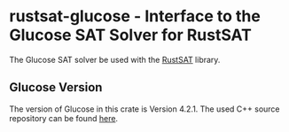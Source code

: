 # rustsat-glucose - Interface to the Glucose SAT Solver for RustSAT

The Glucose SAT solver be used with the [RustSAT](https://github.com/chrjabs/rustsat) library.

## Glucose Version

The version of Glucose in this crate is Version 4.2.1.
The used C++ source repository can be found [here](https://github.com/chrjabs/glucose4).